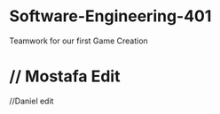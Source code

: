 # Software-Engineering-401

Teamwork for our first Game Creation

// Mostafa Edit
=======

//Daniel edit



